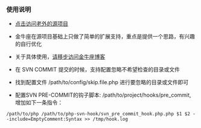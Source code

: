 ### 使用说明
* [点击访问老外的源项目](http://jeanmonod.github.io/php-svn-hook/)

* 金牛座在源项目基础上只做了简单的扩展支持，重点是提供一个思路，有兴趣的自行优化

* 关于具体使用，[请移步访问金牛座博客](http://www.blogdaren.com/post-2255.html)

* 在 SVN COMMIT 提交的时候，支持配置忽略不希望检查的目录或文件

* 找到配置文件 /path/to/config/skip.file.php 进行要忽略的目录或文件即可

* 配置SVN PRE-COMMIT的钩子脚本: /path/to/project/hooks/pre_commit, 增加如下一条指令：

```
/path/to/php /path/to/php-svn-hook/svn_pre_commit_hook.php.php $1 $2 --include=EmptyComment:Syntax >> /tmp/hook.log
```

